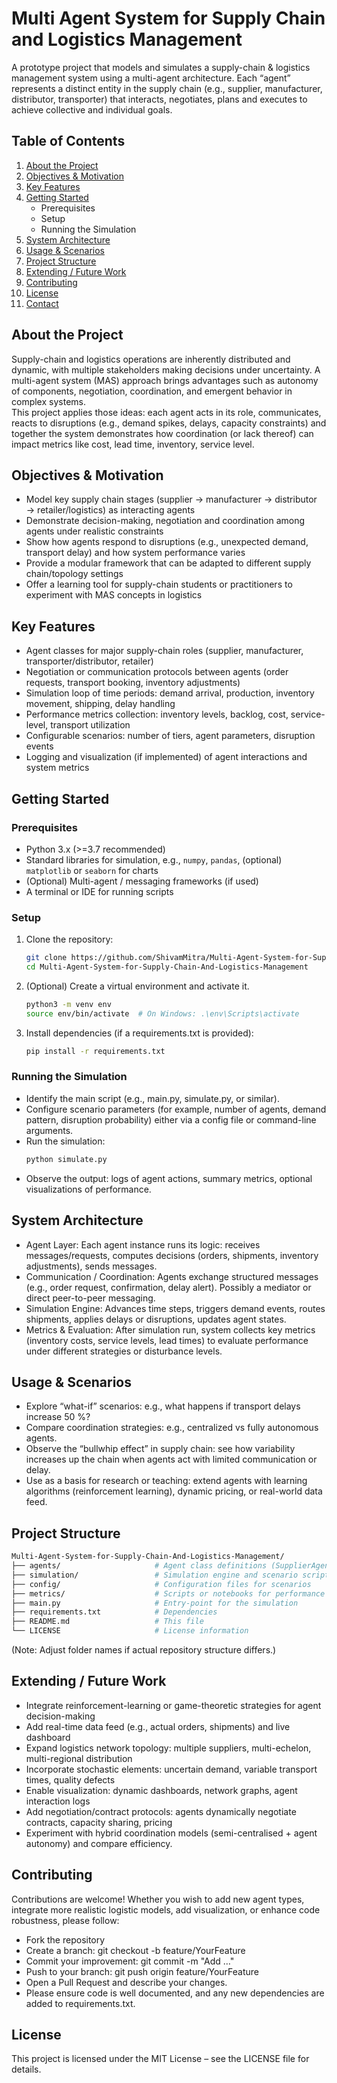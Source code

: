 # Multi Agent System for Supply Chain and Logistics Management
A prototype project that models and simulates a supply-chain & logistics management system using a multi-agent architecture. Each “agent” represents a distinct entity in the supply chain (e.g., supplier, manufacturer, distributor, transporter) that interacts, negotiates, plans and executes to achieve collective and individual goals.

## Table of Contents
1. [About the Project](#about-the-project)  
2. [Objectives & Motivation](#objectives-motivation)  
3. [Key Features](#key-features)  
4. [Getting Started](#getting-started)  
   - Prerequisites  
   - Setup  
   - Running the Simulation  
5. [System Architecture](#system-architecture)  
6. [Usage & Scenarios](#usage-scenarios)  
7. [Project Structure](#project-structure)  
8. [Extending / Future Work](#future-work)  
9. [Contributing](#contributing)  
10. [License](#license)  
11. [Contact](#contact)  

## About the Project
Supply-chain and logistics operations are inherently distributed and dynamic, with multiple stakeholders making decisions under uncertainty. A multi-agent system (MAS) approach brings advantages such as autonomy of components, negotiation, coordination, and emergent behavior in complex systems.  
This project applies those ideas: each agent acts in its role, communicates, reacts to disruptions (e.g., demand spikes, delays, capacity constraints) and together the system demonstrates how coordination (or lack thereof) can impact metrics like cost, lead time, inventory, service level.

## Objectives & Motivation
- Model key supply chain stages (supplier → manufacturer → distributor → retailer/logistics) as interacting agents  
- Demonstrate decision-making, negotiation and coordination among agents under realistic constraints  
- Show how agents respond to disruptions (e.g., unexpected demand, transport delay) and how system performance varies  
- Provide a modular framework that can be adapted to different supply chain/topology settings  
- Offer a learning tool for supply-chain students or practitioners to experiment with MAS concepts in logistics  

## Key Features
- Agent classes for major supply-chain roles (supplier, manufacturer, transporter/distributor, retailer)  
- Negotiation or communication protocols between agents (order requests, transport booking, inventory adjustments)  
- Simulation loop of time periods: demand arrival, production, inventory movement, shipping, delay handling  
- Performance metrics collection: inventory levels, backlog, cost, service-level, transport utilization  
- Configurable scenarios: number of tiers, agent parameters, disruption events  
- Logging and visualization (if implemented) of agent interactions and system metrics  

## Getting Started

### Prerequisites
- Python 3.x (>=3.7 recommended)  
- Standard libraries for simulation, e.g., `numpy`, `pandas`, (optional) `matplotlib` or `seaborn` for charts  
- (Optional) Multi-agent / messaging frameworks (if used)  
- A terminal or IDE for running scripts

### Setup
1. Clone the repository:  
   ```bash
   git clone https://github.com/ShivamMitra/Multi-Agent-System-for-Supply-Chain-And-Logistics-Management.git
   cd Multi-Agent-System-for-Supply-Chain-And-Logistics-Management

2. (Optional) Create a virtual environment and activate it.
   ```bash
   python3 -m venv env
   source env/bin/activate  # On Windows: .\env\Scripts\activate

3. Install dependencies (if a requirements.txt is provided):
   ```bash
   pip install -r requirements.txt

### Running the Simulation
- Identify the main script (e.g., main.py, simulate.py, or similar).
- Configure scenario parameters (for example, number of agents, demand pattern, disruption probability) either via a config file or command-line arguments.
- Run the simulation:
  ```bash
  python simulate.py
- Observe the output: logs of agent actions, summary metrics, optional visualizations of performance.

## System Architecture
- Agent Layer: Each agent instance runs its logic: receives messages/requests, computes decisions (orders, shipments, inventory adjustments), sends messages.
- Communication / Coordination: Agents exchange structured messages (e.g., order request, confirmation, delay alert). Possibly a mediator or direct peer-to-peer messaging.
- Simulation Engine: Advances time steps, triggers demand events, routes shipments, applies delays or disruptions, updates agent states.
- Metrics & Evaluation: After simulation run, system collects key metrics (inventory costs, service levels, lead times) to evaluate performance under different strategies or disturbance levels.

## Usage & Scenarios
- Explore “what-if” scenarios: e.g., what happens if transport delays increase 50 %?
- Compare coordination strategies: e.g., centralized vs fully autonomous agents.
- Observe the “bullwhip effect” in supply chain: see how variability increases up the chain when agents act with limited communication or delay.
- Use as a basis for research or teaching: extend agents with learning algorithms (reinforcement learning), dynamic pricing, or real-world data feed.

## Project Structure
```bash
Multi-Agent-System-for-Supply-Chain-And-Logistics-Management/
├── agents/                     # Agent class definitions (SupplierAgent, ManufacturerAgent, etc)
├── simulation/                 # Simulation engine and scenario scripts
├── config/                     # Configuration files for scenarios
├── metrics/                    # Scripts or notebooks for performance plotting
├── main.py                     # Entry‐point for the simulation
├── requirements.txt            # Dependencies
├── README.md                   # This file
└── LICENSE                     # License information
```
(Note: Adjust folder names if actual repository structure differs.)

## Extending / Future Work
- Integrate reinforcement-learning or game-theoretic strategies for agent decision-making
- Add real-time data feed (e.g., actual orders, shipments) and live dashboard
- Expand logistics network topology: multiple suppliers, multi-echelon, multi-regional distribution
- Incorporate stochastic elements: uncertain demand, variable transport times, quality defects
- Enable visualization: dynamic dashboards, network graphs, agent interaction logs
- Add negotiation/contract protocols: agents dynamically negotiate contracts, capacity sharing, pricing
- Experiment with hybrid coordination models (semi-centralised + agent autonomy) and compare efficiency.

## Contributing
Contributions are welcome! Whether you wish to add new agent types, integrate more realistic logistic models, add visualization, or enhance code robustness, please follow:
- Fork the repository
- Create a branch: git checkout -b feature/YourFeature
- Commit your improvement: git commit -m "Add …"
- Push to your branch: git push origin feature/YourFeature
- Open a Pull Request and describe your changes.
- Please ensure code is well documented, and any new dependencies are added to requirements.txt.

## License
This project is licensed under the MIT License – see the LICENSE file for details.
 
